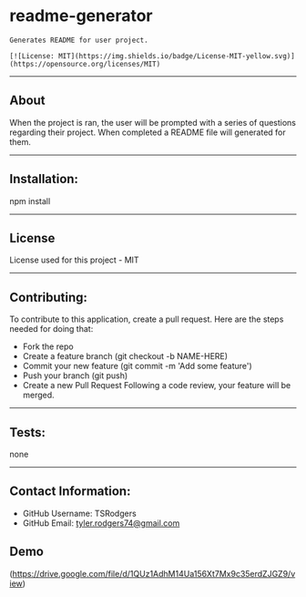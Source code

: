 
  # readme-generator

    Generates README for user project.

    [![License: MIT](https://img.shields.io/badge/License-MIT-yellow.svg)](https://opensource.org/licenses/MIT)


---
## About
  When the project is ran, the user will be prompted with a series of questions regarding their project. When completed a README file will generated for them.

---
## Installation:
  npm install

---
## License
  License used for this project - MIT

---
## Contributing:
  
  To contribute to this application, create a pull request.
  Here are the steps needed for doing that:
  - Fork the repo
  - Create a feature branch (git checkout -b NAME-HERE)
  - Commit your new feature (git commit -m 'Add some feature')
  - Push your branch (git push)
  - Create a new Pull Request
  Following a code review, your feature will be merged.

---
## Tests:
  none

---
## Contact Information:
* GitHub Username: TSRodgers
* GitHub Email: tyler.rodgers74@gmail.com

## Demo
(https://drive.google.com/file/d/1QUz1AdhM14Ua156Xt7Mx9c35erdZJGZ9/view)
